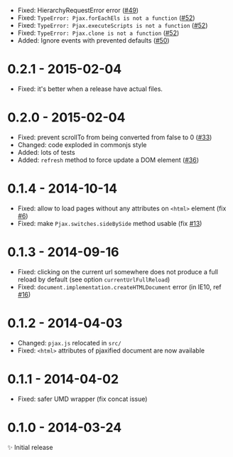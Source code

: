 - Fixed: HierarchyRequestError error
([#49](https://github.com/MoOx/pjax/pull/49))
- Fixed: ``TypeError: Pjax.forEachEls is not a function``
([#52](https://github.com/MoOx/pjax/pull/52))
- Fixed: ``TypeError: Pjax.executeScripts is not a function``
([#52](https://github.com/MoOx/pjax/pull/52))
- Fixed: ``TypeError: Pjax.clone is not a function``
([#52](https://github.com/MoOx/pjax/pull/52))
- Added: Ignore events with prevented defaults
([#50](https://github.com/MoOx/pjax/pull/50))

# 0.2.1 - 2015-02-04

- Fixed: it's better when a release have actual files.

# 0.2.0 - 2015-02-04

- Fixed: prevent scrollTo from being converted from false to 0 ([#33](https://github.com/MoOx/pjax/pull/33))
- Changed: code exploded in commonjs style
- Added: lots of tests
- Added: `refresh` method to force update a DOM element ([#36](https://github.com/MoOx/pjax/pull/36))

# 0.1.4 - 2014-10-14

- Fixed: allow to load pages without any attributes on `<html>` element (fix [#6](https://github.com/MoOx/pjax/issues/6))
- Fixed: make `Pjax.switches.sideBySide` method usable (fix [#13](https://github.com/MoOx/pjax/issues/13))

# 0.1.3 - 2014-09-16

- Fixed: clicking on the current url somewhere does not produce a full reload by default (see option `currentUrlFullReload`)
- Fixed: `document.implementation.createHTMLDocument` error (in IE10, ref [#16](https://github.com/MoOx/pjax/pull/16))

# 0.1.2 - 2014-04-03

- Changed: `pjax.js` relocated in `src/`
- Fixed: `<html>` attributes of pjaxified document are now available

# 0.1.1 - 2014-04-02

- Fixed: safer UMD wrapper (fix concat issue)

# 0.1.0 - 2014-03-24

✨ Initial release
